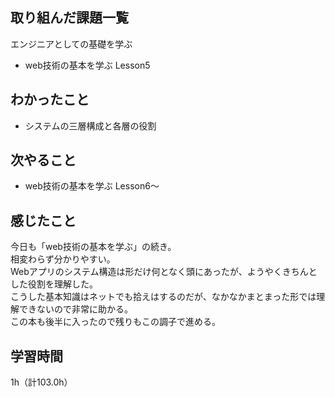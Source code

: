 ## 取り組んだ課題一覧
エンジニアとしての基礎を学ぶ
- web技術の基本を学ぶ Lesson5

## わかったこと
- システムの三層構成と各層の役割

## 次やること
- web技術の基本を学ぶ Lesson6～

## 感じたこと
今日も「web技術の基本を学ぶ」の続き。  
相変わらず分かりやすい。  
Webアプリのシステム構造は形だけ何となく頭にあったが、ようやくきちんとした役割を理解した。  
こうした基本知識はネットでも拾えはするのだが、なかなかまとまった形では理解できないので非常に助かる。  
この本も後半に入ったので残りもこの調子で進める。

## 学習時間
1h（計103.0h）

